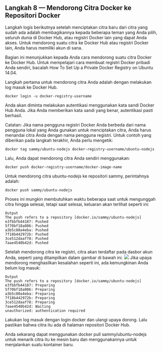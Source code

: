 ## Langkah 8 — Mendorong Citra Docker ke Repositori Docker
Langkah logis berikutnya setelah menciptakan citra baru dari citra yang sudah ada adalah membagikannya kepada beberapa teman yang Anda pilih, seluruh dunia di Docker Hub, atau registri Docker lain yang dapat Anda akses. Untuk mendorong suatu citra ke Docker Hub atau registri Docker lain, Anda harus memiliki akun di sana.

Bagian ini menunjukkan kepada Anda cara mendorong suatu citra Docker ke Docker Hub. Untuk mempelajari cara membuat registri Docker pribadi Anda sendiri, bacalah How To Set Up a Private Docker Registry on Ubuntu 14.04.

Langkah pertama untuk mendorong citra Anda adalah dengan melakukan log masuk ke Docker Hub.
```
docker login -u docker-registry-username
``` 
Anda akan diminta melakukan autentikasi menggunakan kata sandi Docker Hub Anda. Jika Anda memberikan kata sandi yang benar, autentikasi pasti berhasil.

Catatan: Jika nama pengguna registri Docker Anda berbeda dari nama pengguna lokal yang Anda gunakan untuk menciptakan citra, Anda harus menandai citra Anda dengan nama pengguna registri. Untuk contoh yang diberikan pada langkah terakhir, Anda perlu mengetik:
```
docker tag sammy/ubuntu-nodejs docker-registry-username/ubuntu-nodejs
``` 
Lalu, Anda dapat mendorong citra Anda sendiri menggunakan:
```
docker push docker-registry-username/docker-image-name
``` 
Untuk mendorong citra ubuntu-nodejs ke repositori sammy, perintahnya adalah:
```
docker push sammy/ubuntu-nodejs
``` 
Proses ini mungkin membutuhkan waktu beberapa saat untuk mengunggah citra hingga selesai, tetapi saat selesai, keluaran akan terlihat seperti ini:
```
Output
The push refers to a repository [docker.io/sammy/ubuntu-nodejs]
e3fbbfb44187: Pushed
5f70bf18a086: Pushed
a3b5c80a4eba: Pushed
7f18b442972b: Pushed
3ce512daaf78: Pushed
7aae4540b42d: Pushed
```
Setelah mendorong citra ke registri, citra akan terdaftar pada dasbor akun Anda, seperti yang ditampilkan dalam gambar di bawah ini.
<img src="image/ec2vX3Z.png">
Jika upaya mendorong menghasilkan kesalahan seperti ini, ada kemungkinan Anda belum log masuk:
```
Output
The push refers to a repository [docker.io/sammy/ubuntu-nodejs]
e3fbbfb44187: Preparing
5f70bf18a086: Preparing
a3b5c80a4eba: Preparing
7f18b442972b: Preparing
3ce512daaf78: Preparing
7aae4540b42d: Waiting
unauthorized: authentication required
```
Lakukan log masuk dengan login docker dan ulangi upaya dorong. Lalu pastikan bahwa citra itu ada di halaman repositori Docker Hub.

Anda sekarang dapat menggunakan docker pull sammy/ubuntu-nodejs untuk menarik citra itu ke mesin baru dan menggunakannya untuk menjalankan suatu kontainer baru.
